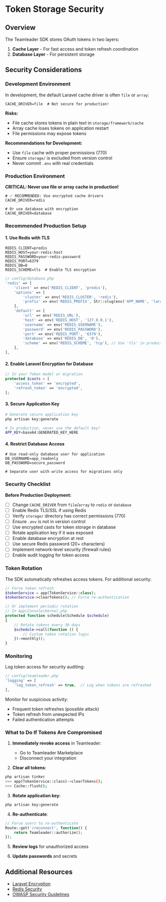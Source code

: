 # Token Storage Security

## Overview

The Teamleader SDK stores OAuth tokens in two layers:
1. **Cache Layer** - For fast access and token refresh coordination
2. **Database Layer** - For persistent storage

## Security Considerations

### Development Environment

In development, the default Laravel cache driver is often `file` or `array`:

```env
CACHE_DRIVER=file  # Not secure for production!
```

**Risks:**
- File cache stores tokens in plain text in `storage/framework/cache`
- Array cache loses tokens on application restart
- File permissions may expose tokens

**Recommendations for Development:**
- Use `file` cache with proper permissions (770)
- Ensure `storage/` is excluded from version control
- Never commit `.env` with real credentials

### Production Environment

**CRITICAL: Never use file or array cache in production!**

```env
# ✅ RECOMMENDED: Use encrypted cache drivers
CACHE_DRIVER=redis

# Or use database with encryption
CACHE_DRIVER=database
```

### Recommended Production Setup

#### 1. Use Redis with TLS

```env
REDIS_CLIENT=predis
REDIS_HOST=your-redis-host
REDIS_PASSWORD=your-redis-password
REDIS_PORT=6379
REDIS_DB=0
REDIS_SCHEME=tls  # Enable TLS encryption
```

```php
// config/database.php
'redis' => [
    'client' => env('REDIS_CLIENT', 'predis'),
    'options' => [
        'cluster' => env('REDIS_CLUSTER', 'redis'),
        'prefix' => env('REDIS_PREFIX', Str::slug(env('APP_NAME', 'laravel'), '_').'_database_'),
    ],
    'default' => [
        'url' => env('REDIS_URL'),
        'host' => env('REDIS_HOST', '127.0.0.1'),
        'username' => env('REDIS_USERNAME'),
        'password' => env('REDIS_PASSWORD'),
        'port' => env('REDIS_PORT', '6379'),
        'database' => env('REDIS_DB', '0'),
        'scheme' => env('REDIS_SCHEME', 'tcp'), // Use 'tls' in production
    ],
],
```

#### 2. Enable Laravel Encryption for Database

```php
// In your Token model or migration
protected $casts = [
    'access_token' => 'encrypted',
    'refresh_token' => 'encrypted',
];
```

#### 3. Secure Application Key

```bash
# Generate secure application key
php artisan key:generate

# In production, never use the default key!
APP_KEY=base64:GENERATED_KEY_HERE
```

#### 4. Restrict Database Access

```env
# Use read-only database user for application
DB_USERNAME=app_readonly
DB_PASSWORD=secure_password

# Separate user with write access for migrations only
```

### Security Checklist

**Before Production Deployment:**

- [ ] Change `CACHE_DRIVER` from `file`/`array` to `redis` or `database`
- [ ] Enable Redis TLS/SSL if using Redis
- [ ] Verify `storage/` directory has correct permissions (770)
- [ ] Ensure `.env` is not in version control
- [ ] Use encrypted casts for token storage in database
- [ ] Rotate application key if it was exposed
- [ ] Enable database encryption at rest
- [ ] Use secure Redis password (20+ characters)
- [ ] Implement network-level security (firewall rules)
- [ ] Enable audit logging for token access

### Token Rotation

The SDK automatically refreshes access tokens. For additional security:

```php
// Force token refresh
$tokenService = app(TokenService::class);
$tokenService->clearTokens(); // Force re-authentication

// Or implement periodic rotation
// In App\Console\Kernel.php
protected function schedule(Schedule $schedule)
{
    // Rotate tokens every 30 days
    $schedule->call(function () {
        // Custom token rotation logic
    })->monthly();
}
```

### Monitoring

Log token access for security auditing:

```php
// config/teamleader.php
'logging' => [
    'log_token_refresh' => true,  // Log when tokens are refreshed
],
```

Monitor for suspicious activity:
- Frequent token refreshes (possible attack)
- Token refresh from unexpected IPs
- Failed authentication attempts

### What to Do If Tokens Are Compromised

1. **Immediately revoke access** in Teamleader:
    - Go to Teamleader Marketplace
    - Disconnect your integration

2. **Clear all tokens**:
```bash
php artisan tinker
>>> app(TokenService::class)->clearTokens();
>>> Cache::flush();
```

3. **Rotate application key**:
```bash
php artisan key:generate
```

4. **Re-authenticate**:
```php
// Force users to re-authenticate
Route::get('/reconnect', function() {
    return Teamleader::authorize();
});
```

5. **Review logs** for unauthorized access

6. **Update passwords** and secrets

## Additional Resources

- [Laravel Encryption](https://laravel.com/docs/encryption)
- [Redis Security](https://redis.io/topics/security)
- [OWASP Security Guidelines](https://owasp.org/)
